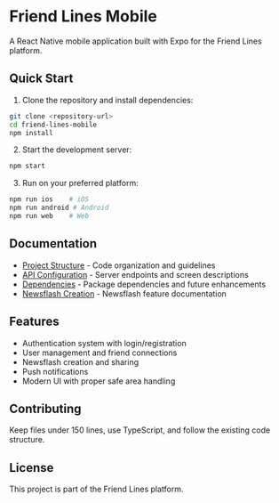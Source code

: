 # Friend Lines Mobile

A React Native mobile application built with Expo for the Friend Lines platform.

## Quick Start

1. Clone the repository and install dependencies:
```bash
git clone <repository-url>
cd friend-lines-mobile
npm install
```

2. Start the development server:
```bash
npm start
```

3. Run on your preferred platform:
```bash
npm run ios    # iOS
npm run android # Android
npm run web    # Web
```

## Documentation

- [Project Structure](docs/project-structure.md) - Code organization and guidelines
- [API Configuration](docs/api-configuration.md) - Server endpoints and screen descriptions
- [Dependencies](docs/dependencies.md) - Package dependencies and future enhancements
- [Newsflash Creation](docs/newsflash-creation.md) - Newsflash feature documentation

## Features

- Authentication system with login/registration
- User management and friend connections
- Newsflash creation and sharing
- Push notifications
- Modern UI with proper safe area handling

## Contributing

Keep files under 150 lines, use TypeScript, and follow the existing code structure.

## License

This project is part of the Friend Lines platform.
